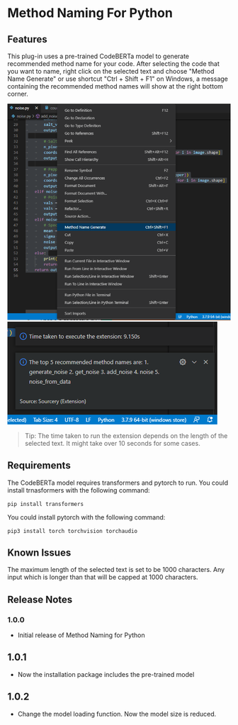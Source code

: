 # Method Naming For Python

## Features

This plug-in uses a pre-trained CodeBERTa model to generate recommended method name for your code. After selecting the code that you want to name, right click on the selected text and choose "Method Name Generate" or use shortcut "Ctrl + Shift + F1" on Windows, a message containing the recommended method names will show at the right bottom corner. 

![](images/2022-08-08-03-53-49.png)
![](images/2022-08-08-03-54-57.png)

> Tip: The time taken to run the extension depends on the length of the selected text. It might take over 10 seconds for some cases.

## Requirements

The CodeBERTa model requires transformers and pytorch to run. You could install trnasformers with the following command:

    pip install transformers

You could install pytorch with the following command:

    pip3 install torch torchvision torchaudio


<!-- ## Extension Settings

Include if your extension adds any VS Code settings through the `contributes.configuration` extension point.

For example:

This extension contributes the following settings:

* `myExtension.enable`: enable/disable this extension
* `myExtension.thing`: set to `blah` to do something -->

## Known Issues

The maximum length of the selected text is set to be 1000 characters. Any input which is longer than that will be capped at 1000 characters.

## Release Notes

### 1.0.0

- Initial release of Method Naming for Python

## 1.0.1

- Now the installation package includes the pre-trained model

## 1.0.2

- Change the model loading function. Now the model size is reduced.